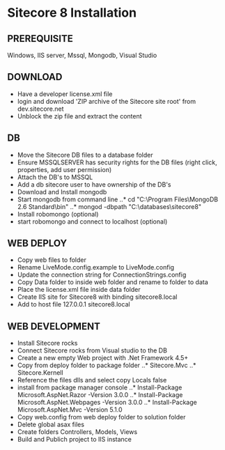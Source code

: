 Sitecore 8 Installation
========

PREREQUISITE
--------
Windows, IIS server, Mssql, Mongodb, Visual Studio

## DOWNLOAD
* Have a developer license.xml file
* login and download 'ZIP archive of the Sitecore site root' from dev.sitecore.net
* Unblock the zip file and extract the content

## DB
* Move the Sitecore DB files to a database folder 
* Ensure MSSQLSERVER has security rights for the DB files (right click, properties, add user permission) 
* Attach the DB's to MSSQL
* Add a db sitecore user to have ownership of the DB's
* Download and Install mongodb
* Start mongodb from command line
..* cd "C:\Program Files\MongoDB 2.6 Standard\bin"
..* mongod -dbpath "C:\databases\sitecore8"
* Install robomongo (optional)
* start robomongo and connect to localhost (optional)
    
## WEB DEPLOY
* Copy web files to folder
* Rename LiveMode.config.example to LiveMode.config
* Update the connection string for ConnectionStrings.config
* Copy Data folder to inside web folder and rename to folder to data
* Place the license.xml file inside data folder
* Create IIS site for Sitecore8 with binding sitecore8.local
* Add to host file 127.0.0.1 sitecore8.local

## WEB DEVELOPMENT
* Install Sitecore rocks
* Connect Sitecore rocks from Visual studio to the DB
* Create a new empty Web project with .Net Framework 4.5+
* Copy from deploy folder to package folder
..*     Sitecore.Mvc
..*     Sitecore.Kernell
* Reference the files dlls and select copy Locals false
* install from package manager console
..*     Install-Package Microsoft.AspNet.Razor -Version 3.0.0
..*     Install-Package Microsoft.AspNet.Webpages -Version 3.0.0
..*     Install-Package Microsoft.AspNet.Mvc -Version 5.1.0
* Copy web.config from web deploy folder to solution folder
* Delete global asax files
* Create folders Controllers, Models, Views
* Build and Publich project to IIS instance
